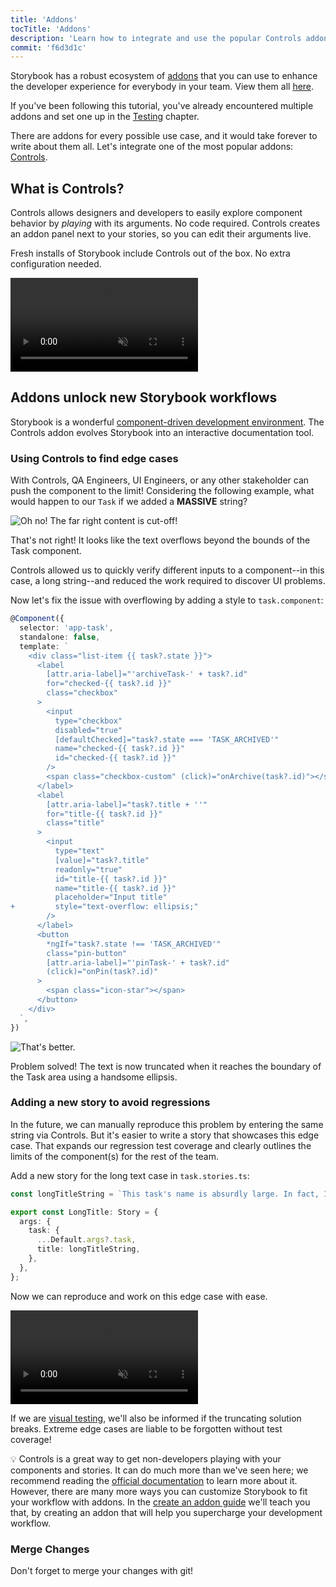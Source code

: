 ```yaml
---
title: 'Addons'
tocTitle: 'Addons'
description: 'Learn how to integrate and use the popular Controls addon'
commit: 'f6d3d1c'
---
```


Storybook has a robust ecosystem of [addons](https://storybook.js.org/docs/configure/user-interface/storybook-addons) that you can use to enhance the developer experience for everybody in your team. View them all [here](https://storybook.js.org/addons).

If you've been following this tutorial, you've already encountered multiple addons and set one up in the [Testing](/intro-to-storybook/angular/en/test/) chapter.

There are addons for every possible use case, and it would take forever to write about them all. Let's integrate one of the most popular addons: [Controls](https://storybook.js.org/docs/essentials/controls).

## What is Controls?

Controls allows designers and developers to easily explore component behavior by _playing_ with its arguments. No code required. Controls creates an addon panel next to your stories, so you can edit their arguments live.

Fresh installs of Storybook include Controls out of the box. No extra configuration needed.

<video autoPlay muted playsInline loop>
  <source
    src="/intro-to-storybook/controls-in-action-non-react.mp4"
    type="video/mp4"
  />
</video>

## Addons unlock new Storybook workflows

Storybook is a wonderful [component-driven development environment](https://www.componentdriven.org/). The Controls addon evolves Storybook into an interactive documentation tool.

### Using Controls to find edge cases

With Controls, QA Engineers, UI Engineers, or any other stakeholder can push the component to the limit! Considering the following example, what would happen to our `Task` if we added a **MASSIVE** string?

![Oh no! The far right content is cut-off!](/intro-to-storybook/task-edge-case-non-react.png)

That's not right! It looks like the text overflows beyond the bounds of the Task component.

Controls allowed us to quickly verify different inputs to a component--in this case, a long string--and reduced the work required to discover UI problems.

Now let's fix the issue with overflowing by adding a style to `task.component`:

```diff:title=src/app/components/task.component.ts
@Component({
  selector: 'app-task',
  standalone: false,
  template: `
    <div class="list-item {{ task?.state }}">
      <label
        [attr.aria-label]="'archiveTask-' + task?.id"
        for="checked-{{ task?.id }}"
        class="checkbox"
      >
        <input
          type="checkbox"
          disabled="true"
          [defaultChecked]="task?.state === 'TASK_ARCHIVED'"
          name="checked-{{ task?.id }}"
          id="checked-{{ task?.id }}"
        />
        <span class="checkbox-custom" (click)="onArchive(task?.id)"></span>
      </label>
      <label
        [attr.aria-label]="task?.title + ''"
        for="title-{{ task?.id }}"
        class="title"
      >
        <input
          type="text"
          [value]="task?.title"
          readonly="true"
          id="title-{{ task?.id }}"
          name="title-{{ task?.id }}"
          placeholder="Input title"
+         style="text-overflow: ellipsis;"
        />
      </label>
      <button
        *ngIf="task?.state !== 'TASK_ARCHIVED'"
        class="pin-button"
        [attr.aria-label]="'pinTask-' + task?.id"
        (click)="onPin(task?.id)"
      >
        <span class="icon-star"></span>
      </button>
    </div>
  `,
})
```

![That's better.](/intro-to-storybook/edge-case-solved-controls-non-react.png)

Problem solved! The text is now truncated when it reaches the boundary of the Task area using a handsome ellipsis.

### Adding a new story to avoid regressions

In the future, we can manually reproduce this problem by entering the same string via Controls. But it's easier to write a story that showcases this edge case. That expands our regression test coverage and clearly outlines the limits of the component(s) for the rest of the team.

Add a new story for the long text case in `task.stories.ts`:

```ts:title=src/app/components/task.stories.ts
const longTitleString = `This task's name is absurdly large. In fact, I think if I keep going I might end up with content overflow. What will happen? The star that represents a pinned task could have text overlapping. The text could cut-off abruptly when it reaches the star. I hope not!`;

export const LongTitle: Story = {
  args: {
    task: {
      ...Default.args?.task,
      title: longTitleString,
    },
  },
};
```

Now we can reproduce and work on this edge case with ease.

<video autoPlay muted playsInline loop>
  <source
    src="/intro-to-storybook/task-stories-long-title-non-react.mp4"
    type="video/mp4"
  />
</video>

If we are [visual testing](/intro-to-storybook/angular/en/test/), we'll also be informed if the truncating solution breaks. Extreme edge cases are liable to be forgotten without test coverage!

<div class="aside">

💡 Controls is a great way to get non-developers playing with your components and stories. It can do much more than we've seen here; we recommend reading the [official documentation](https://storybook.js.org/docs/essentials/controls) to learn more about it. However, there are many more ways you can customize Storybook to fit your workflow with addons. In the [create an addon guide](https://storybook.js.org/docs/addons/writing-addons) we'll teach you that, by creating an addon that will help you supercharge your development workflow.

</div>

### Merge Changes

Don't forget to merge your changes with git!
